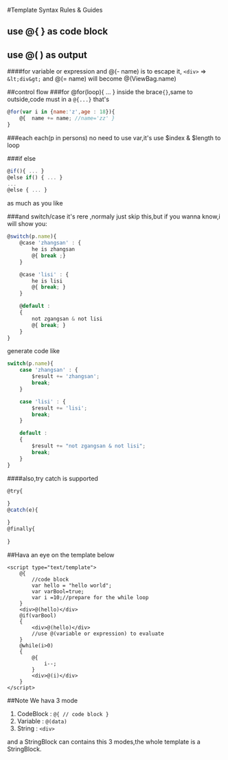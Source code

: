 #Template Syntax Rules & Guides
## use @{ } as code block
## use @( ) as output
####for variable or expression
and @(- name) is to escape it, `<div>` => `&lt;div&gt;`
and @(= name) will become @(ViewBag.name)

##control flow
###for
@for(loop){ ... }
inside the brace`{}`,same to outside,code must in a `@{...}`
that's

```js
@for(var i in {name:'z',age : 18}){
	@{  name += name; //name='zz' }
}
```

###each
each(p in persons) no need to use var,it's use $index & $length to loop


###if else
```js
@if(){ ... }
@else if() { ... }
...
@else { ... }
```
as much as you like

###and switch/case
it's  rere ,normaly just skip this,but if you wanna know,i will show you:
```js
@switch(p.name){
	@case 'zhangsan' : {
		he is zhangsan
		@{ break ;}
	}

	@case 'lisi' : {
		he is lisi
		@{ break; }
	}

	@default :
	{
		not zgangsan & not lisi
		@{ break; }
	}
}
```
generate code like
```js
switch(p.name){
	case 'zhangsan' : {
		$result += 'zhangsan';
		break;
	}

	case 'lisi' : {
		$result += 'lisi';
		break;
	}

	default :
	{
		$result += "not zgangsan & not lisi";
		break;
	}
}
```
####also,try catch is supported
```js
@try{
	
}
@catch(e){

}
@finally{
	
}
```



##Hava an eye on the template below
```
<script type="text/template">
	@{
		//code block
		var hello = "hello world";			
		var varBool=true;
		var i =10;//prepare for the while loop
	}
	<div>@(hello)</div>
	@if(varBool)
	{
		<div>@(hello)</div>
		//use @(variable or expression) to evaluate
	}
	@while(i>0)
	{
		@{
			i--;
		}
		<div>@(i)</div>
	}
</script>
```
##Note
We hava 3 mode
1. CodeBlock : `@{ // code block }`
2. Variable : `@(data)`
3. String : `<div>`

and a StringBlock can contains this 3 modes,the whole template is a StringBlock.